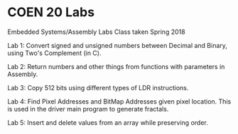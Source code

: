 # COEN 20 Labs

Embedded Systems/Assembly Labs
Class taken Spring 2018

Lab 1: Convert signed and unsigned numbers between Decimal and Binary, using Two's Complement (in C).

Lab 2: Return numbers and other things from functions with parameters in Assembly.

Lab 3: Copy 512 bits using different types of LDR instructions.

Lab 4: Find Pixel Addresses and BitMap Addresses given pixel location.
      This is used in the driver main program to generate fractals.

Lab 5: Insert and delete values from an array while preserving order.

